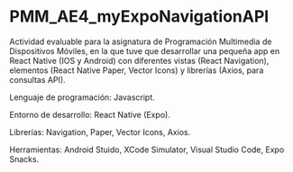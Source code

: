 # PMM_AE4_myExpoNavigationAPI
Actividad evaluable para la asignatura de Programación Multimedia de Dispositivos Móviles, en la que tuve que desarrollar una pequeña app en React Native (IOS y Android) con diferentes vistas (React Navigation), elementos (React Native Paper, Vector Icons) y librerías (Axios, para consultas API).

Lenguaje de programación: Javascript.

Entorno de desarrollo: React Native (Expo).

Librerías: Navigation, Paper, Vector Icons, Axios.

Herramientas: Android Stuido, XCode Simulator, Visual Studio Code, Expo Snacks.

